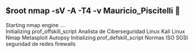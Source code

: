 ## $root nmap -sV -A -T4 -v Mauricio_Piscitelli 👋
Starting nmap engine ....  
Initializing prof_offskill_script
  Analista de Ciberseguridad 
  Linux
  Kali Linux
  Nmap
  Metasploit
  Autopsy
Initializing prof_defskill_script
  Normas ISO 
  SGSI
  seguridad de redes
  firewalls

<!--
**dething/dething** is a ✨ _special_ ✨ repository because its `README.md` (this file) appears on your GitHub profile.

Here are some ideas to get you started:

- 🔭 I’m currently working on ...
- 🌱 I’m currently learning ...
- 👯 I’m looking to collaborate on ...
- 🤔 I’m looking for help with ...
- 💬 Ask me about ...
- 📫 How to reach me: ...
- 😄 Pronouns: ...
- ⚡ Fun fact: ...
-->
